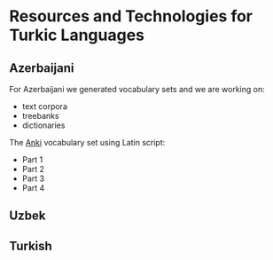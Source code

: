# Resources and Technologies for Turkic Languages


## Azerbaijani

For Azerbaijani we generated vocabulary sets and we are working on:

- text corpora
- treebanks
- dictionaries

The [Anki](https://ankiweb.net/about) vocabulary set using Latin script:

- Part 1
- Part 2
- Part 3
- Part 4


## Uzbek


## Turkish



